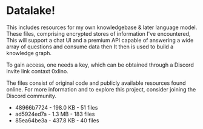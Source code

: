 # Datalake!

This includes resources for my own knowledgebase & later language model. These files, comprising encrypted stores of information I've encountered, This will support a chat UI and a premium API capable of answering a wide array of questions and consume data then It then is used to build a knowledge graph. 

To gain access, one needs a key, which can be obtained through a Discord invite link contaxt 0xlino. 

The files consist of original code and publicly available resources found online. For more information and to explore this project, consider joining the Discord community.

- 48966b7724 - 198.0 KB - 51 files
- ad5924ed7a - 1.3 MB - 183 files
- 85ea64be3a - 437.8 KB - 40 files